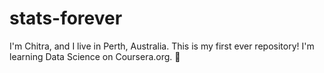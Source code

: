 stats-forever
=============

I'm Chitra, and I live in Perth, Australia.
This is my first ever repository!
I'm learning Data Science on Coursera.org. :sparkling_heart:
